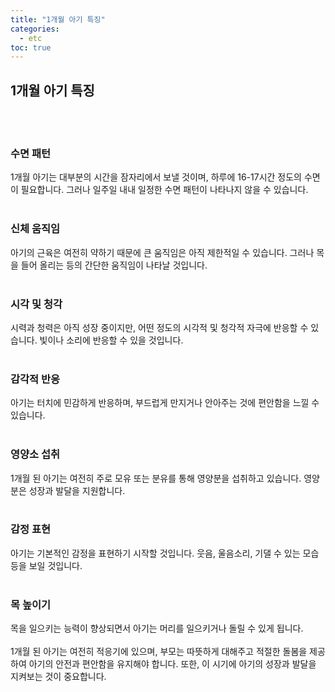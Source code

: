 ```yaml
---
title: "1개월 아기 특징"
categories: 
  - etc
toc: true
---
```

  
## 1개월 아기 특징
  <br/><br/>
### 수면 패턴
1개월 아기는 대부분의 시간을 잠자리에서 보낼 것이며, 하루에 16-17시간 정도의 수면이 필요합니다. 그러나 일주일 내내 일정한 수면 패턴이 나타나지 않을 수 있습니다.
  <br/><br/>
### 신체 움직임
아기의 근육은 여전히 약하기 때문에 큰 움직임은 아직 제한적일 수 있습니다. 그러나 목을 들어 올리는 등의 간단한 움직임이 나타날 것입니다.
  <br/><br/>
### 시각 및 청각
시력과 청력은 아직 성장 중이지만, 어떤 정도의 시각적 및 청각적 자극에 반응할 수 있습니다. 빛이나 소리에 반응할 수 있을 것입니다.
  <br/><br/>
### 감각적 반응
아기는 터치에 민감하게 반응하며, 부드럽게 만지거나 안아주는 것에 편안함을 느낄 수 있습니다.
  <br/><br/>
### 영양소 섭취
1개월 된 아기는 여전히 주로 모유 또는 분유를 통해 영양분을 섭취하고 있습니다. 영양분은 성장과 발달을 지원합니다.
  <br/><br/>
### 감정 표현
아기는 기본적인 감정을 표현하기 시작할 것입니다. 웃음, 울음소리, 기댈 수 있는 모습 등을 보일 것입니다.
  <br/><br/>
### 목 높이기
목을 일으키는 능력이 향상되면서 아기는 머리를 일으키거나 돌릴 수 있게 됩니다.
  <br/><br/>
1개월 된 아기는 여전히 적응기에 있으며, 부모는 따뜻하게 대해주고 적절한 돌봄을 제공하여 아기의 안전과 편안함을 유지해야 합니다. 또한, 이 시기에 아기의 성장과 발달을 지켜보는 것이 중요합니다.